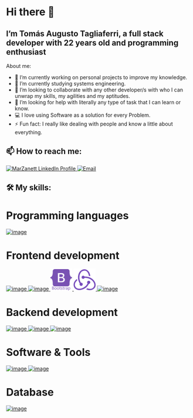 # Hi there 👋
## I’m Tomás Augusto Tagliaferri, a full stack developer with 22 years old and programming enthusiast 

About me:

- 🔭 I’m currently working on personal projects to improve my knowledge.
- 🌱 I’m currently studying systems engineering.
- 👯 I’m looking to collaborate with any other developer/s with who I can unwrap my skills, my agilities and my aptitudes.
- 🤔 I’m looking for help with literally any type of task that I can learn or know. 
- 💻 I love using Software as a solution for every Problem.
- ⚡ Fun fact: I really like dealing with people and know a little about everything.

## 📫 How to reach me:
<p>
    <a href="https://www.linkedin.com/in/tomastagliaferri-fullstack/">
        <img src="https://www.vectorlogo.zone/logos/linkedin/linkedin-icon.svg" alt="MarZanett LinkedIn Profile" height="40" width="40">
    </a> 
    <a align='right' href="mailto:tomitaglia2000@gmail.com">
        <img alt="Email" src="https://www.vectorlogo.zone/logos/gmail/gmail-icon.svg" height="40" width="40"/>
    </a>  
</p>

## 🛠 My skills:
<p>
    <h1>Programming languages</h1>
    <a href="#">
        <img src="https://icongr.am/devicon/javascript-original.svg?size=60&color=currentColor" alt="image">
    </a>
    <h1>Frontend development</h1>
    <a href="#">
        <img src="https://icongr.am/devicon/css3-original-wordmark.svg?size=60&color=30494f" alt="image">
    </a>
    <a href="#">
        <img src="https://icongr.am/devicon/html5-original-wordmark.svg?size=60&color=30494f" alt="image">
    </a>
    <a href="#">
        <img src="https://raw.githubusercontent.com/devicons/devicon/master/icons/bootstrap/bootstrap-plain-wordmark.svg" alt="bootstrap" width="60" height="60"/>
    </a>
    <a href="#">
        <img src="https://raw.githubusercontent.com/devicons/devicon/master/icons/redux/redux-original.svg" alt="redux" width="60" height="60"/> 
    </a>
    <a href="#">
        <img src="https://icongr.am/devicon/react-original-wordmark.svg?size=60&color=30494f" alt="image">
    </a>
    <h1>Backend development</h1>
    <a href="#">
        <img src="https://icongr.am/devicon/express-original-wordmark.svg?size=60&color=30494f" alt="image">
    </a>
    <a href="#">
        <img src="https://icongr.am/devicon/nodejs-original-wordmark.svg?size=60&color=30494f" alt="image">
    </a>
    <a href="#">
        <img src="https://icongr.am/devicon/sequelize-original-wordmark.svg?size=60&color=30494f" alt="image">
    </a>
    <h1>Software & Tools</h1>
    <a href="#">
        <img src="https://icongr.am/devicon/git-original-wordmark.svg?size=60&color=30494f" alt="image">
    </a>
    <a href="#">
        <img src="https://icongr.am/devicon/npm-original-wordmark.svg?size=60&color=30494f" alt="image">
    </a>
    <h1>Database</h1>
    <a href="#">
        <img src="https://icongr.am/devicon/postgresql-original-wordmark.svg?size=60&color=30494f" alt="image">
    </a>
</p>